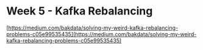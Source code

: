 # Week 5 - Kafka Rebalancing

[https://medium.com/bakdata/solving-my-weird-kafka-rebalancing-problems-c05e99535435](https://medium.com/bakdata/solving-my-weird-kafka-rebalancing-problems-c05e99535435)
